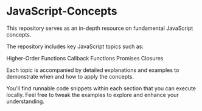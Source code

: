 # JavaScript-Concepts
This repository serves as an in-depth resource on fundamental JavaScript concepts.

The repository includes key JavaScript topics such as:

Higher-Order Functions Callback Functions Promises Closures

Each topic is accompanied by detailed explanations and examples to demonstrate when and how to apply the concepts.

You'll find runnable code snippets within each section that you can execute locally. Feel free to tweak the examples to explore and enhance your understanding.
